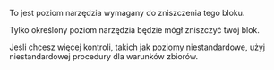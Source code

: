 To jest poziom narzędzia wymagany do zniszczenia tego bloku.

Tylko określony poziom narzędzia będzie mógł zniszczyć twój blok.

Jeśli chcesz więcej kontroli, takich jak poziomy niestandardowe,
użyj niestandardowej procedury dla warunków zbiorów.